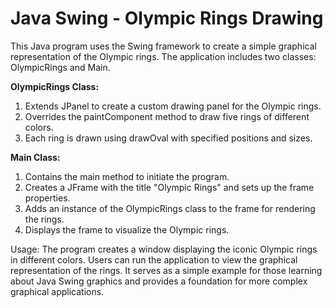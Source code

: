 # Java Swing - Olympic Rings Drawing

This Java program uses the Swing framework to create a simple graphical representation of the Olympic rings. The application includes two classes: OlympicRings and Main.

**OlympicRings Class:**

1) Extends JPanel to create a custom drawing panel for the Olympic rings.
2) Overrides the paintComponent method to draw five rings of different colors.
3) Each ring is drawn using drawOval with specified positions and sizes.

**Main Class:**

1) Contains the main method to initiate the program.
2) Creates a JFrame with the title "Olympic Rings" and sets up the frame properties.
3) Adds an instance of the OlympicRings class to the frame for rendering the rings.
4) Displays the frame to visualize the Olympic rings.

Usage:
The program creates a window displaying the iconic Olympic rings in different colors. Users can run the application to view the graphical representation of the rings. It serves as a simple example for those learning about Java Swing graphics and provides a foundation for more complex graphical applications.
